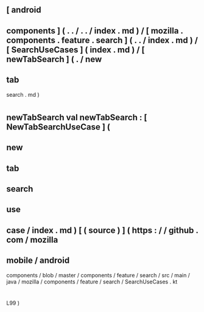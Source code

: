 [
android
-
components
]
(
.
.
/
.
.
/
index
.
md
)
/
[
mozilla
.
components
.
feature
.
search
]
(
.
.
/
index
.
md
)
/
[
SearchUseCases
]
(
index
.
md
)
/
[
newTabSearch
]
(
.
/
new
-
tab
-
search
.
md
)
#
newTabSearch
val
newTabSearch
:
[
NewTabSearchUseCase
]
(
-
new
-
tab
-
search
-
use
-
case
/
index
.
md
)
[
(
source
)
]
(
https
:
/
/
github
.
com
/
mozilla
-
mobile
/
android
-
components
/
blob
/
master
/
components
/
feature
/
search
/
src
/
main
/
java
/
mozilla
/
components
/
feature
/
search
/
SearchUseCases
.
kt
#
L99
)
